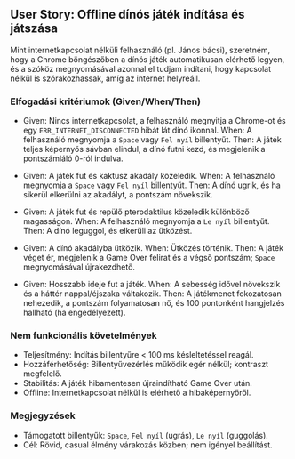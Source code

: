 ## User Story: Offline dínós játék indítása és játszása

Mint internetkapcsolat nélküli felhasználó (pl. János bácsi), szeretném, hogy a Chrome böngészőben a dínós játék automatikusan elérhető legyen, és a szóköz megnyomásával azonnal el tudjam indítani, hogy kapcsolat nélkül is szórakozhassak, amíg az internet helyreáll.

### Elfogadási kritériumok (Given/When/Then)
- Given: Nincs internetkapcsolat, a felhasználó megnyitja a Chrome-ot és egy `ERR_INTERNET_DISCONNECTED` hibát lát dínó ikonnal.
	When: A felhasználó megnyomja a `Space` vagy `Fel nyíl` billentyűt.
	Then: A játék teljes képernyős sávban elindul, a dínó futni kezd, és megjelenik a pontszámláló 0-ról indulva.

- Given: A játék fut és kaktusz akadály közeledik.
	When: A felhasználó megnyomja a `Space` vagy `Fel nyíl` billentyűt.
	Then: A dínó ugrik, és ha sikerül elkerülni az akadályt, a pontszám növekszik.

- Given: A játék fut és repülő pterodaktilus közeledik különböző magasságon.
	When: A felhasználó megnyomja a `Le nyíl` billentyűt.
	Then: A dínó leguggol, és elkerüli az ütközést.

- Given: A dínó akadályba ütközik.
	When: Ütközés történik.
	Then: A játék véget ér, megjelenik a Game Over felirat és a végső pontszám; `Space` megnyomásával újrakezdhető.

- Given: Hosszabb ideje fut a játék.
	When: A sebesség idővel növekszik és a háttér nappal/éjszaka váltakozik.
	Then: A játékmenet fokozatosan nehezedik, a pontszám folyamatosan nő, és 100 pontonként hangjelzés hallható (ha engedélyezett).

### Nem funkcionális követelmények
- Teljesítmény: Indítás billentyűre < 100 ms késleltetéssel reagál.
- Hozzáférhetőség: Billentyűvezérlés működik egér nélkül; kontraszt megfelelő.
- Stabilitás: A játék hibamentesen újraindítható Game Over után.
- Offline: Internetkapcsolat nélkül is elérhető a hibaképernyőről.

### Megjegyzések
- Támogatott billentyűk: `Space`, `Fel nyíl` (ugrás), `Le nyíl` (guggolás).
- Cél: Rövid, casual élmény várakozás közben; nem igényel beállítást.
